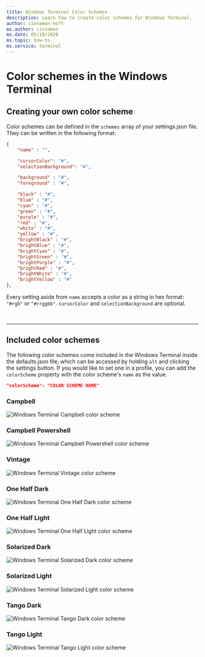 ```yaml
---
title: Windows Terminal Color Schemes
description: Learn how to create color schemes for Windows Terminal.
author: cinnamon-msft
ms.author: cinnamon
ms.date: 05/19/2020
ms.topic: how-to
ms.service: terminal
---
```


# Color schemes in the Windows Terminal

## Creating your own color scheme

Color schemes can be defined in the `schemes` array of your settings.json file. They can be written in the following format:

```json
{
    "name" : "",

    "cursorColor": "#",
    "selectionBackground": "#",

    "background" : "#",
    "foreground" : "#",

    "black" : "#",
    "blue" : "#",
    "cyan" : "#",
    "green" : "#",
    "purple" : "#",
    "red" : "#",
    "white" : "#",
    "yellow" : "#",
    "brightBlack" : "#",
    "brightBlue" : "#",
    "brightCyan" : "#",
    "brightGreen" : "#",
    "brightPurple" : "#",
    "brightRed" : "#",
    "brightWhite" : "#",
    "brightYellow" : "#"
},
```

Every setting aside from `name` accepts a color as a string in hex format: `"#rgb"` or `"#rrggbb"`. `cursorColor` and `selectionBackground` are optional.

<br />

___

## Included color schemes

The following color schemes come included in the Windows Terminal inside the defaults.json file, which can be accessed by holding `alt` and clicking the settings button. If you would like to set one in a profile, you can add the `colorScheme` property with the color scheme's `name` as the value.

```json
"colorScheme": "COLOR SCHEME NAME"
```

### Campbell

![Windows Terminal Campbell color scheme](./../images/campbell-color-scheme.png)

### Campbell Powershell

![Windows Terminal Campbell Powershell color scheme](./../images/campbell-powershell-color-scheme.png)

### Vintage

![Windows Terminal Vintage color scheme](./../images/vintage-color-scheme.png)

### One Half Dark

![Windows Terminal One Half Dark color scheme](./../images/one-half-dark-color-scheme.png)

### One Half Light

![Windows Terminal One Half Light color scheme](./../images/one-half-light-color-scheme.png)

### Solarized Dark

![Windows Terminal Solarized Dark color scheme](./../images/solarized-dark-color-scheme.png)

### Solarized Light

![Windows Terminal Solarized Light color scheme](./../images/solarized-light-color-scheme.png)

### Tango Dark

![Windows Terminal Tango Dark color scheme](./../images/tango-dark-color-scheme.png)

### Tango Light

![Windows Terminal Tango Light color scheme](./../images/tango-light-color-scheme.png)
